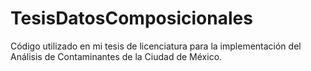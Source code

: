 # TesisDatosComposicionales
Código utilizado en mi tesis de licenciatura para la implementación del Análisis de Contaminantes de la Ciudad de México.
